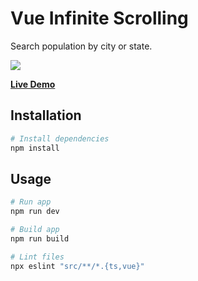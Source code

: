 # Vue Infinite Scrolling

Search population by city or state.

![](https://github.com/weiying-chen/vue-is/blob/main/screenshot.png)

**[Live Demo](https://vue-is.vercel.app/)**

## Installation

```bash
# Install dependencies
npm install
```

## Usage

```bash
# Run app
npm run dev

# Build app
npm run build

# Lint files
npx eslint "src/**/*.{ts,vue}"
```
